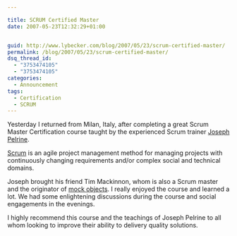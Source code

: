 ```yaml
---

title: SCRUM Certified Master
date: 2007-05-23T12:32:29+01:00


guid: http://www.lybecker.com/blog/2007/05/23/scrum-certified-master/
permalink: /blog/2007/05/23/scrum-certified-master/
dsq_thread_id:
  - "3753474105"
  - "3753474105"
categories:
  - Announcement
tags:
  - Certification
  - SCRUM
---
```

Yesterday I returned from Milan, Italy, after completing a great Scrum Master Certification course taught by the experienced Scrum trainer [Joseph Pelrine](http://www.metaprog.com/blogs/).

[Scrum](http://en.wikipedia.org/wiki/Scrum_%28management%29) is an agile project management method for managing projects with continuously changing requirements
and/or complex social and technical domains.

Joseph brought his friend Tim Mackinnon, whom is also a Scrum master and the originator of [mock objects](http://en.wikipedia.org/wiki/Mock_object). I really enjoyed the course and learned a lot. We had some enlightening discussions during the course and social engagements in the evenings.

I highly recommend this course and the teachings of Joseph Pelrine to all whom looking to improve their ability to delivery quality solutions.
